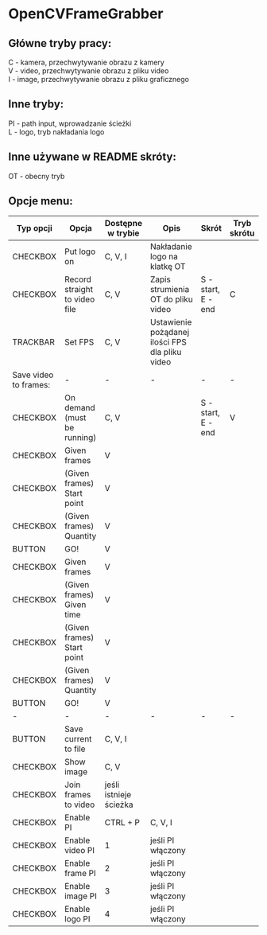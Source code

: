# OpenCVFrameGrabber

## Główne tryby pracy: 
C - kamera, przechwytywanie obrazu z kamery \
V - video, przechwytywanie obrazu z pliku video \
I - image, przechwytywanie obrazu z pliku graficznego 

## Inne tryby: 
PI - path input, wprowadzanie ścieżki \
L - logo, tryb nakładania logo

## Inne używane w README skróty: 
OT - obecny tryb

## Opcje menu:

| Typ opcji | Opcja | Dostępne w trybie | Opis | Skrót | Tryb skrótu |
| ---  | ---  | --- | --- | --- | --- |
| CHECKBOX | Put logo on | C, V, I | Nakładanie logo na klatkę OT |
| CHECKBOX | Record straight to video file | C, V | Zapis strumienia OT do pliku video | S - start, E - end | C |
| TRACKBAR | Set FPS | C, V | Ustawienie pożądanej ilości FPS dla pliku video | 
| Save video to frames: | - | - | - | - | - |
| CHECKBOX | On demand (must be running) | C, V | | S - start, E - end | V |
| CHECKBOX | Given frames | V |
| CHECKBOX | (Given frames) Start point | V | 
| CHECKBOX | (Given frames) Quantity | V |
| BUTTON | GO! | V |
| CHECKBOX | Given frames | V |
| CHECKBOX | (Given frames) Given time | V |
| CHECKBOX | (Given frames) Start point | V | 
| CHECKBOX | (Given frames) Quantity | V | 
| BUTTON | GO! | V |
| - | - | - | - | - | - |
| BUTTON | Save current to file | C, V, I |
| CHECKBOX | Show image | C, V |
| CHECKBOX | Join frames to video | jeśli istnieje ścieżka |
| CHECKBOX | Enable PI | CTRL + P | C, V, I |
| CHECKBOX | Enable video PI | 1 | jeśli PI włączony |
| CHECKBOX | Enable frame PI | 2 | jeśli PI włączony |
| CHECKBOX | Enable image PI | 3 | jeśli PI włączony |
| CHECKBOX | Enable logo PI | 4 | jeśli PI włączony |
